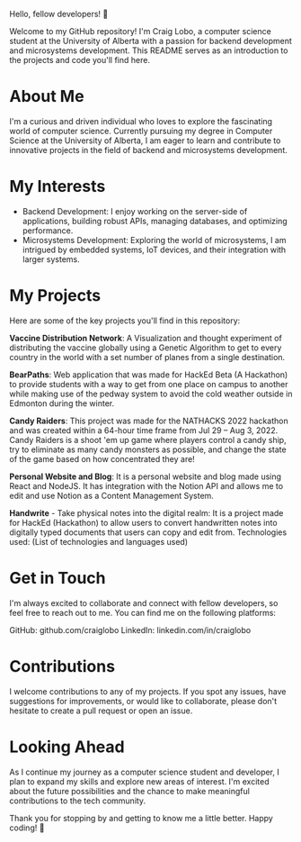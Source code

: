 Hello, fellow developers! 👋

Welcome to my GitHub repository! I'm Craig Lobo, a computer science student at the University of Alberta with a passion for backend development and microsystems development. This README serves as an introduction to the projects and code you'll find here.

# About Me
I'm a curious and driven individual who loves to explore the fascinating world of computer science. Currently pursuing my degree in Computer Science at the University of Alberta, I am eager to learn and contribute to innovative projects in the field of backend and microsystems development.

# My Interests
- Backend Development: I enjoy working on the server-side of applications, building robust APIs, managing databases, and optimizing performance.
- Microsystems Development: Exploring the world of microsystems, I am intrigued by embedded systems, IoT devices, and their integration with larger systems.

# My Projects
Here are some of the key projects you'll find in this repository:

**Vaccine Distribution Network**:
A Visualization and thought experiment of distributing the vaccine globally using a Genetic Algorithm to get to every country in the world with a set number of planes from a single destination.

**BearPaths**:
Web application that was made for HackEd Beta (A Hackathon) to provide students with a way to get from one place on campus to another while making use of the pedway system to avoid the cold weather outside in Edmonton during the winter.

**Candy Raiders**:
This project was made for the NATHACKS 2022 hackathon and was created within a 64-hour time frame from Jul 29 – Aug 3, 2022. Candy Raiders is a shoot 'em up game where players control a candy ship, try to eliminate as many candy monsters as possible, and change the state of the game based on how concentrated they are!

**Personal Website and Blog**:
It is a personal website and blog made using React and NodeJS. It has integration with the Notion API and allows me to edit and use Notion as a Content Management System.

**Handwrite** - Take physical notes into the digital realm:
It is a project made for HackEd (Hackathon) to allow users to convert handwritten notes into digitally typed documents that users can copy and edit from.
Technologies used: (List of technologies and languages used)

# Get in Touch
I'm always excited to collaborate and connect with fellow developers, so feel free to reach out to me. You can find me on the following platforms:

GitHub: github.com/craiglobo
LinkedIn: linkedin.com/in/craiglobo

# Contributions
I welcome contributions to any of my projects. If you spot any issues, have suggestions for improvements, or would like to collaborate, please don't hesitate to create a pull request or open an issue.

# Looking Ahead
As I continue my journey as a computer science student and developer, I plan to expand my skills and explore new areas of interest. I'm excited about the future possibilities and the chance to make meaningful contributions to the tech community.

Thank you for stopping by and getting to know me a little better. Happy coding! 🚀
<!---
craiglobo1/craiglobo1 is a ✨ special ✨ repository because its `README.md` (this file) appears on your GitHub profile.
You can click the Preview link to take a look at your changes.
--->
